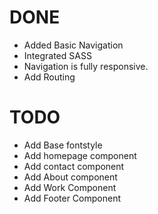 # DONE
* Added Basic Navigation 
* Integrated SASS
* Navigation is fully responsive.
* Add Routing 

# TODO 

* Add Base fontstyle 
* Add homepage component
* Add contact component
* Add About component
* Add Work Component
* Add Footer Component
